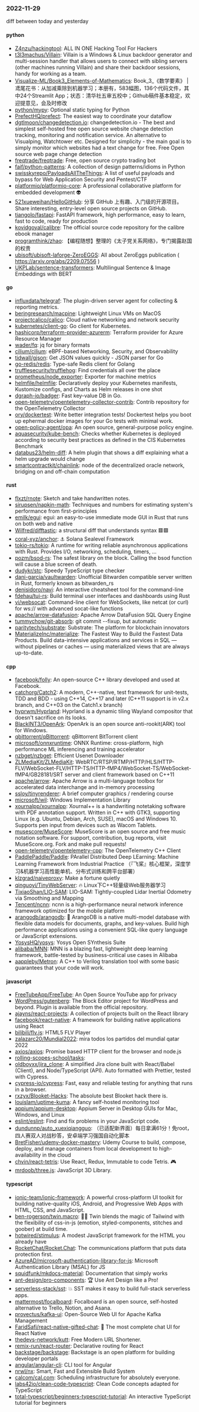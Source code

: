 ### 2022-11-29
diff between today and yesterday

#### python
* [Z4nzu/hackingtool](https://github.com/Z4nzu/hackingtool): ALL IN ONE Hacking Tool For Hackers
* [t3l3machus/Villain](https://github.com/t3l3machus/Villain): Villain is a Windows & Linux backdoor generator and multi-session handler that allows users to connect with sibling servers (other machines running Villain) and share their backdoor sessions, handy for working as a team.
* [Visualize-ML/Book3_Elements-of-Mathematics](https://github.com/Visualize-ML/Book3_Elements-of-Mathematics): Book_3_《数学要素》 | 鸢尾花书：从加减乘除到机器学习；本册有，583幅图，136个代码文件，其中24个Streamlit App；状态：清华社五审五校中；Github稿件基本稳定，欢迎提意见，会及时修改
* [python/mypy](https://github.com/python/mypy): Optional static typing for Python
* [PrefectHQ/prefect](https://github.com/PrefectHQ/prefect): The easiest way to coordinate your dataflow
* [dgtlmoon/changedetection.io](https://github.com/dgtlmoon/changedetection.io): changedetection.io - The best and simplest self-hosted free open source website change detection tracking, monitoring and notification service. An alternative to Visualping, Watchtower etc. Designed for simplicity - the main goal is to simply monitor which websites had a text change for free. Free Open source web page change detection
* [freqtrade/freqtrade](https://github.com/freqtrade/freqtrade): Free, open source crypto trading bot
* [faif/python-patterns](https://github.com/faif/python-patterns): A collection of design patterns/idioms in Python
* [swisskyrepo/PayloadsAllTheThings](https://github.com/swisskyrepo/PayloadsAllTheThings): A list of useful payloads and bypass for Web Application Security and Pentest/CTF
* [platformio/platformio-core](https://github.com/platformio/platformio-core): A professional collaborative platform for embedded development 👽
* [521xueweihan/HelloGitHub](https://github.com/521xueweihan/HelloGitHub): 分享 GitHub 上有趣、入门级的开源项目。Share interesting, entry-level open source projects on GitHub.
* [tiangolo/fastapi](https://github.com/tiangolo/fastapi): FastAPI framework, high performance, easy to learn, fast to code, ready for production
* [kovidgoyal/calibre](https://github.com/kovidgoyal/calibre): The official source code repository for the calibre ebook manager
* [programthink/zhao](https://github.com/programthink/zhao): 【编程随想】整理的《太子党关系网络》，专门揭露赵国的权贵
* [ubisoft/ubisoft-laforge-ZeroEGGS](https://github.com/ubisoft/ubisoft-laforge-ZeroEGGS): All about ZeroEggs publication ( https://arxiv.org/abs/2209.07556 )
* [UKPLab/sentence-transformers](https://github.com/UKPLab/sentence-transformers): Multilingual Sentence & Image Embeddings with BERT

#### go
* [influxdata/telegraf](https://github.com/influxdata/telegraf): The plugin-driven server agent for collecting & reporting metrics.
* [beringresearch/macpine](https://github.com/beringresearch/macpine): Lightweight Linux VMs on MacOS
* [projectcalico/calico](https://github.com/projectcalico/calico): Cloud native networking and network security
* [kubernetes/client-go](https://github.com/kubernetes/client-go): Go client for Kubernetes.
* [hashicorp/terraform-provider-azurerm](https://github.com/hashicorp/terraform-provider-azurerm): Terraform provider for Azure Resource Manager
* [wader/fq](https://github.com/wader/fq): jq for binary formats
* [cilium/cilium](https://github.com/cilium/cilium): eBPF-based Networking, Security, and Observability
* [tidwall/gjson](https://github.com/tidwall/gjson): Get JSON values quickly - JSON parser for Go
* [go-redis/redis](https://github.com/go-redis/redis): Type-safe Redis client for Golang
* [trufflesecurity/trufflehog](https://github.com/trufflesecurity/trufflehog): Find credentials all over the place
* [prometheus/node_exporter](https://github.com/prometheus/node_exporter): Exporter for machine metrics
* [helmfile/helmfile](https://github.com/helmfile/helmfile): Declaratively deploy your Kubernetes manifests, Kustomize configs, and Charts as Helm releases in one shot
* [dgraph-io/badger](https://github.com/dgraph-io/badger): Fast key-value DB in Go.
* [open-telemetry/opentelemetry-collector-contrib](https://github.com/open-telemetry/opentelemetry-collector-contrib): Contrib repository for the OpenTelemetry Collector
* [ory/dockertest](https://github.com/ory/dockertest): Write better integration tests! Dockertest helps you boot up ephermal docker images for your Go tests with minimal work.
* [open-policy-agent/opa](https://github.com/open-policy-agent/opa): An open source, general-purpose policy engine.
* [aquasecurity/kube-bench](https://github.com/aquasecurity/kube-bench): Checks whether Kubernetes is deployed according to security best practices as defined in the CIS Kubernetes Benchmark
* [databus23/helm-diff](https://github.com/databus23/helm-diff): A helm plugin that shows a diff explaining what a helm upgrade would change
* [smartcontractkit/chainlink](https://github.com/smartcontractkit/chainlink): node of the decentralized oracle network, bridging on and off-chain computation

#### rust
* [flxzt/rnote](https://github.com/flxzt/rnote): Sketch and take handwritten notes.
* [sirupsen/napkin-math](https://github.com/sirupsen/napkin-math): Techniques and numbers for estimating system's performance from first-principles
* [emilk/egui](https://github.com/emilk/egui): egui: an easy-to-use immediate mode GUI in Rust that runs on both web and native
* [Wilfred/difftastic](https://github.com/Wilfred/difftastic): a structural diff that understands syntax 🟥🟩
* [coral-xyz/anchor](https://github.com/coral-xyz/anchor): ⚓ Solana Sealevel Framework
* [tokio-rs/tokio](https://github.com/tokio-rs/tokio): A runtime for writing reliable asynchronous applications with Rust. Provides I/O, networking, scheduling, timers, ...
* [pozm/bsod-rs](https://github.com/pozm/bsod-rs): The safest library on the block. Calling the bsod function will cause a blue screen of death.
* [dudykr/stc](https://github.com/dudykr/stc): Speedy TypeScript type checker
* [dani-garcia/vaultwarden](https://github.com/dani-garcia/vaultwarden): Unofficial Bitwarden compatible server written in Rust, formerly known as bitwarden_rs
* [denisidoro/navi](https://github.com/denisidoro/navi): An interactive cheatsheet tool for the command-line
* [fdehau/tui-rs](https://github.com/fdehau/tui-rs): Build terminal user interfaces and dashboards using Rust
* [vi/websocat](https://github.com/vi/websocat): Command-line client for WebSockets, like netcat (or curl) for ws:// with advanced socat-like functions
* [apache/arrow-datafusion](https://github.com/apache/arrow-datafusion): Apache Arrow DataFusion SQL Query Engine
* [tummychow/git-absorb](https://github.com/tummychow/git-absorb): git commit --fixup, but automatic
* [paritytech/substrate](https://github.com/paritytech/substrate): Substrate: The platform for blockchain innovators
* [MaterializeInc/materialize](https://github.com/MaterializeInc/materialize): The Fastest Way to Build the Fastest Data Products. Build data-intensive applications and services in SQL — without pipelines or caches — using materialized views that are always up-to-date.

#### cpp
* [facebook/folly](https://github.com/facebook/folly): An open-source C++ library developed and used at Facebook.
* [catchorg/Catch2](https://github.com/catchorg/Catch2): A modern, C++-native, test framework for unit-tests, TDD and BDD - using C++14, C++17 and later (C++11 support is in v2.x branch, and C++03 on the Catch1.x branch)
* [hyprwm/Hyprland](https://github.com/hyprwm/Hyprland): Hyprland is a dynamic tiling Wayland compositor that doesn't sacrifice on its looks.
* [BlackINT3/OpenArk](https://github.com/BlackINT3/OpenArk): OpenArk is an open source anti-rookit(ARK) tool for Windows.
* [qbittorrent/qBittorrent](https://github.com/qbittorrent/qBittorrent): qBittorrent BitTorrent client
* [microsoft/onnxruntime](https://github.com/microsoft/onnxruntime): ONNX Runtime: cross-platform, high performance ML inferencing and training accelerator
* [nzbget/nzbget](https://github.com/nzbget/nzbget): Efficient Usenet Downloader
* [ZLMediaKit/ZLMediaKit](https://github.com/ZLMediaKit/ZLMediaKit): WebRTC/RTSP/RTMP/HTTP/HLS/HTTP-FLV/WebSocket-FLV/HTTP-TS/HTTP-fMP4/WebSocket-TS/WebSocket-fMP4/GB28181/SRT server and client framework based on C++11
* [apache/arrow](https://github.com/apache/arrow): Apache Arrow is a multi-language toolbox for accelerated data interchange and in-memory processing
* [ssloy/tinyrenderer](https://github.com/ssloy/tinyrenderer): A brief computer graphics / rendering course
* [microsoft/wil](https://github.com/microsoft/wil): Windows Implementation Library
* [xournalpp/xournalpp](https://github.com/xournalpp/xournalpp): Xournal++ is a handwriting notetaking software with PDF annotation support. Written in C++ with GTK3, supporting Linux (e.g. Ubuntu, Debian, Arch, SUSE), macOS and Windows 10. Supports pen input from devices such as Wacom Tablets.
* [musescore/MuseScore](https://github.com/musescore/MuseScore): MuseScore is an open source and free music notation software. For support, contribution, bug reports, visit MuseScore.org. Fork and make pull requests!
* [open-telemetry/opentelemetry-cpp](https://github.com/open-telemetry/opentelemetry-cpp): The OpenTelemetry C++ Client
* [PaddlePaddle/Paddle](https://github.com/PaddlePaddle/Paddle): PArallel Distributed Deep LEarning: Machine Learning Framework from Industrial Practice （『飞桨』核心框架，深度学习&机器学习高性能单机、分布式训练和跨平台部署）
* [klzgrad/naiveproxy](https://github.com/klzgrad/naiveproxy): Make a fortune quietly
* [qinguoyi/TinyWebServer](https://github.com/qinguoyi/TinyWebServer): 🔥 Linux下C++轻量级Web服务器学习
* [TixiaoShan/LIO-SAM](https://github.com/TixiaoShan/LIO-SAM): LIO-SAM: Tightly-coupled Lidar Inertial Odometry via Smoothing and Mapping
* [Tencent/ncnn](https://github.com/Tencent/ncnn): ncnn is a high-performance neural network inference framework optimized for the mobile platform
* [arangodb/arangodb](https://github.com/arangodb/arangodb): 🥑 ArangoDB is a native multi-model database with flexible data models for documents, graphs, and key-values. Build high performance applications using a convenient SQL-like query language or JavaScript extensions.
* [YosysHQ/yosys](https://github.com/YosysHQ/yosys): Yosys Open SYnthesis Suite
* [alibaba/MNN](https://github.com/alibaba/MNN): MNN is a blazing fast, lightweight deep learning framework, battle-tested by business-critical use cases in Alibaba
* [aappleby/Metron](https://github.com/aappleby/Metron): A C++ to Verilog translation tool with some basic guarantees that your code will work.

#### javascript
* [FreeTubeApp/FreeTube](https://github.com/FreeTubeApp/FreeTube): An Open Source YouTube app for privacy
* [WordPress/gutenberg](https://github.com/WordPress/gutenberg): The Block Editor project for WordPress and beyond. Plugin is available from the official repository.
* [ajayns/react-projects](https://github.com/ajayns/react-projects): A collection of projects built on the React library
* [facebook/react-native](https://github.com/facebook/react-native): A framework for building native applications using React
* [bilibili/flv.js](https://github.com/bilibili/flv.js): HTML5 FLV Player
* [zalazarc20/Mundial2022](https://github.com/zalazarc20/Mundial2022): mira todos los partidos del mundial qatar 2022
* [axios/axios](https://github.com/axios/axios): Promise based HTTP client for the browser and node.js
* [rolling-scopes-school/tasks](https://github.com/rolling-scopes-school/tasks): 
* [oldboyxx/jira_clone](https://github.com/oldboyxx/jira_clone): A simplified Jira clone built with React/Babel (Client), and Node/TypeScript (API). Auto formatted with Prettier, tested with Cypress.
* [cypress-io/cypress](https://github.com/cypress-io/cypress): Fast, easy and reliable testing for anything that runs in a browser.
* [rxzyx/Blooket-Hacks](https://github.com/rxzyx/Blooket-Hacks): The absolute best Blooket hack there is.
* [louislam/uptime-kuma](https://github.com/louislam/uptime-kuma): A fancy self-hosted monitoring tool
* [appium/appium-desktop](https://github.com/appium/appium-desktop): Appium Server in Desktop GUIs for Mac, Windows, and Linux
* [eslint/eslint](https://github.com/eslint/eslint): Find and fix problems in your JavaScript code.
* [dundunnp/auto_xuexiqiangguo](https://github.com/dundunnp/auto_xuexiqiangguo): （已适配新界面）每日拿满61分！免root，四人赛双人对战秒答，安卓端学习强国自动化脚本
* [BretFisher/udemy-docker-mastery](https://github.com/BretFisher/udemy-docker-mastery): Udemy Course to build, compose, deploy, and manage containers from local development to high-availability in the cloud
* [chvin/react-tetris](https://github.com/chvin/react-tetris): Use React, Redux, Immutable to code Tetris. 🎮
* [mrdoob/three.js](https://github.com/mrdoob/three.js): JavaScript 3D Library.

#### typescript
* [ionic-team/ionic-framework](https://github.com/ionic-team/ionic-framework): A powerful cross-platform UI toolkit for building native-quality iOS, Android, and Progressive Web Apps with HTML, CSS, and JavaScript.
* [ben-rogerson/twin.macro](https://github.com/ben-rogerson/twin.macro): 🦹‍♂️ Twin blends the magic of Tailwind with the flexibility of css-in-js (emotion, styled-components, stitches and goober) at build time.
* [hotwired/stimulus](https://github.com/hotwired/stimulus): A modest JavaScript framework for the HTML you already have
* [RocketChat/Rocket.Chat](https://github.com/RocketChat/Rocket.Chat): The communications platform that puts data protection first.
* [AzureAD/microsoft-authentication-library-for-js](https://github.com/AzureAD/microsoft-authentication-library-for-js): Microsoft Authentication Library (MSAL) for JS
* [squidfunk/mkdocs-material](https://github.com/squidfunk/mkdocs-material): Documentation that simply works
* [ant-design/pro-components](https://github.com/ant-design/pro-components): 🏆 Use Ant Design like a Pro!
* [serverless-stack/sst](https://github.com/serverless-stack/sst): 💥 SST makes it easy to build full-stack serverless apps.
* [mattermost/focalboard](https://github.com/mattermost/focalboard): Focalboard is an open source, self-hosted alternative to Trello, Notion, and Asana.
* [provectus/kafka-ui](https://github.com/provectus/kafka-ui): Open-Source Web UI for Apache Kafka Management
* [FaridSafi/react-native-gifted-chat](https://github.com/FaridSafi/react-native-gifted-chat): 💬 The most complete chat UI for React Native
* [thedevs-network/kutt](https://github.com/thedevs-network/kutt): Free Modern URL Shortener.
* [remix-run/react-router](https://github.com/remix-run/react-router): Declarative routing for React
* [backstage/backstage](https://github.com/backstage/backstage): Backstage is an open platform for building developer portals
* [angular/angular-cli](https://github.com/angular/angular-cli): CLI tool for Angular
* [nrwl/nx](https://github.com/nrwl/nx): Smart, Fast and Extensible Build System
* [calcom/cal.com](https://github.com/calcom/cal.com): Scheduling infrastructure for absolutely everyone.
* [labs42io/clean-code-typescript](https://github.com/labs42io/clean-code-typescript): Clean Code concepts adapted for TypeScript
* [total-typescript/beginners-typescript-tutorial](https://github.com/total-typescript/beginners-typescript-tutorial): An interactive TypeScript tutorial for beginners
